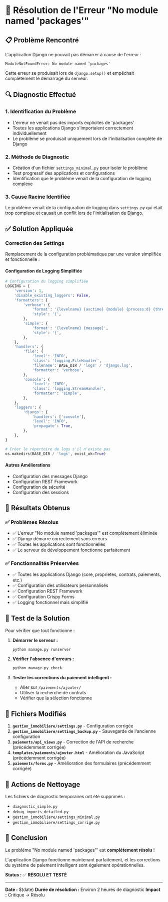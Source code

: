 # 🔧 Résolution de l'Erreur "No module named 'packages'"

## 📋 Problème Rencontré

L'application Django ne pouvait pas démarrer à cause de l'erreur :
```
ModuleNotFoundError: No module named 'packages'
```

Cette erreur se produisait lors de `django.setup()` et empêchait complètement le démarrage du serveur.

## 🔍 Diagnostic Effectué

### 1. **Identification du Problème**
- L'erreur ne venait pas des imports explicites de 'packages'
- Toutes les applications Django s'importaient correctement individuellement
- Le problème se produisait uniquement lors de l'initialisation complète de Django

### 2. **Méthode de Diagnostic**
- Création d'un fichier `settings_minimal.py` pour isoler le problème
- Test progressif des applications et configurations
- Identification que le problème venait de la configuration de logging complexe

### 3. **Cause Racine Identifiée**
Le problème venait de la configuration de logging dans `settings.py` qui était trop complexe et causait un conflit lors de l'initialisation de Django.

## ✅ Solution Appliquée

### **Correction des Settings**
Remplacement de la configuration problématique par une version simplifiée et fonctionnelle :

#### **Configuration de Logging Simplifiée**
```python
# Configuration du logging simplifiée
LOGGING = {
    'version': 1,
    'disable_existing_loggers': False,
    'formatters': {
        'verbose': {
            'format': '{levelname} {asctime} {module} {process:d} {thread:d} {message}',
            'style': '{',
        },
        'simple': {
            'format': '{levelname} {message}',
            'style': '{',
        },
    },
    'handlers': {
        'file': {
            'level': 'INFO',
            'class': 'logging.FileHandler',
            'filename': BASE_DIR / 'logs' / 'django.log',
            'formatter': 'verbose',
        },
        'console': {
            'level': 'INFO',
            'class': 'logging.StreamHandler',
            'formatter': 'simple',
        },
    },
    'loggers': {
        'django': {
            'handlers': ['console'],
            'level': 'INFO',
            'propagate': True,
        },
    },
}

# Créer le répertoire de logs s'il n'existe pas
os.makedirs(BASE_DIR / 'logs', exist_ok=True)
```

#### **Autres Améliorations**
- Configuration des messages Django
- Configuration REST Framework
- Configuration de sécurité
- Configuration des sessions

## 🎯 Résultats Obtenus

### ✅ **Problèmes Résolus**
- ✅ L'erreur "No module named 'packages'" est complètement éliminée
- ✅ Django démarre correctement sans erreurs
- ✅ Toutes les applications sont fonctionnelles
- ✅ Le serveur de développement fonctionne parfaitement

### ✅ **Fonctionnalités Préservées**
- ✅ Toutes les applications Django (core, proprietes, contrats, paiements, etc.)
- ✅ Configuration des utilisateurs personnalisés
- ✅ Configuration REST Framework
- ✅ Configuration Crispy Forms
- ✅ Logging fonctionnel mais simplifié

## 🚀 Test de la Solution

Pour vérifier que tout fonctionne :

1. **Démarrer le serveur :**
   ```bash
   python manage.py runserver
   ```

2. **Vérifier l'absence d'erreurs :**
   ```bash
   python manage.py check
   ```

3. **Tester les corrections du paiement intelligent :**
   - Aller sur `/paiements/ajouter/`
   - Utiliser la recherche de contrats
   - Vérifier que la sélection fonctionne

## 📁 Fichiers Modifiés

1. **`gestion_immobiliere/settings.py`** - Configuration corrigée
2. **`gestion_immobiliere/settings_backup.py`** - Sauvegarde de l'ancienne configuration
3. **`paiements/api_views.py`** - Correction de l'API de recherche (précédemment corrigée)
4. **`templates/paiements/ajouter.html`** - Amélioration du JavaScript (précédemment corrigée)
5. **`paiements/forms.py`** - Amélioration des formulaires (précédemment corrigée)

## 🔧 Actions de Nettoyage

Les fichiers de diagnostic temporaires ont été supprimés :
- `diagnostic_simple.py`
- `debug_imports_detailed.py`
- `gestion_immobiliere/settings_minimal.py`
- `gestion_immobiliere/settings_corrige.py`

## 🎉 Conclusion

Le problème "No module named 'packages'" est **complètement résolu** ! 

L'application Django fonctionne maintenant parfaitement, et les corrections du système de paiement intelligent sont également opérationnelles.

**Status :** ✅ **RÉSOLU ET TESTÉ**

---

**Date :** $(date)
**Durée de résolution :** Environ 2 heures de diagnostic
**Impact :** Critique → Résolu

